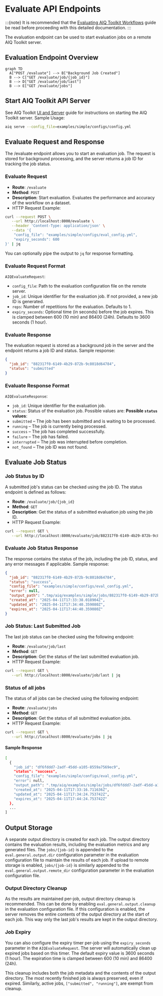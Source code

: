 <!--
SPDX-FileCopyrightText: Copyright (c) 2024-2025, NVIDIA CORPORATION & AFFILIATES. All rights reserved.
SPDX-License-Identifier: Apache-2.0

Licensed under the Apache License, Version 2.0 (the "License");
you may not use this file except in compliance with the License.
You may obtain a copy of the License at

http://www.apache.org/licenses/LICENSE-2.0

Unless required by applicable law or agreed to in writing, software
distributed under the License is distributed on an "AS IS" BASIS,
WITHOUT WARRANTIES OR CONDITIONS OF ANY KIND, either express or implied.
See the License for the specific language governing permissions and
limitations under the License.
-->

# Evaluate API Endpoints
:::{note}
It is recommended that the [Evaluating AIQ Toolkit Workflows](./evaluate.md) guide be read before proceeding with this detailed documentation.
:::

The evaluation endpoint can be used to start evaluation jobs on a remote AIQ Toolkit server.

## Evaluation Endpoint Overview
```{mermaid}
graph TD
  A["POST /evaluate"] --> B["Background Job Created"]
  B --> C["GET /evaluate/job/{job_id}"]
  B --> D["GET /evaluate/job/last"]
  B --> E["GET /evaluate/jobs"]
```

## Start AIQ Toolkit API Server
See AIQ Toolkit [UI and Server](./../quick-start/launching-ui.md) guide for instructions on starting the AIQ Toolkit server.
Sample Usage:
```bash
aiq serve --config_file=examples/simple/configs/config.yml
```

## Evaluate Request and Response
The /evaluate endpoint allows you to start an evaluation job. The request is stored for background processing, and the server returns a job ID for tracking the job status.

### Evaluate Request
- **Route**: `/evaluate`
- **Method**: `POST`
- **Description**: Start evaluation. Evaluates the performance and accuracy of the workflow on a dataset.
- HTTP Request Example:
```bash
curl --request POST \
   --url http://localhost:8000/evaluate \
   --header 'Content-Type: application/json' \
   --data '{
    "config_file": "examples/simple/configs/eval_config.yml",
    "expiry_seconds": 600
}' | jq
```
You can optionally pipe the output to `jq` for response formatting.

### Evaluate Request Format
`AIQEvaluateRequest`:
- `config_file`: Path to the evaluation configuration file on the remote server.
- `job_id`: Unique identifier for the evaluation job. If not provided, a new job ID is generated.
- `reps`: Number of repetitions for the evaluation. Defaults to 1.
- `expiry_seconds`: Optional time (in seconds) before the job expires. This is clamped between 600 (10 min) and 86400 (24h). Defaults to 3600 seconds (1 hour).

### Evaluate Response
The evaluation request is stored as a background job in the server and the endpoint returns a job ID and status. Sample response:
```json
{
  "job_id": "882317f0-6149-4b29-872b-9c8018d64784",
  "status": "submitted"
}
```

### Evaluate Response Format
`AIQEvaluateResponse`:
- `job_id`: Unique identifier for the evaluation job.
- `status`: Status of the evaluation job. Possible values are:
**Possible `status` values**:
- `submitted` – The job has been submitted and is waiting to be processed.
- `running` – The job is currently being processed.
- `success` – The job has completed successfully.
- `failure` – The job has failed.
- `interrupted` – The job was interrupted before completion.
- `not_found` – The job ID was not found.


## Evaluate Job Status
### Job Status by ID
A submitted job's status can be checked using the job ID. The status endpoint is defined as follows:
- **Route**: `/evaluate/job/{job_id}`
- **Method**: `GET`
- **Description**: Get the status of a submitted evaluation job using the job ID.
- HTTP Request Example:
```bash
curl --request GET \
   --url http://localhost:8000/evaluate/job/882317f0-6149-4b29-872b-9c8018d64784 | jq
```

### Evaluate Job Status Response
The response contains the status of the job, including the job ID, status, and any error messages if applicable. Sample response:
```json
{
  "job_id": "882317f0-6149-4b29-872b-9c8018d64784",
  "status": "success",
  "config_file": "examples/simple/configs/eval_config.yml",
  "error": null,
  "output_path": ".tmp/aiq/examples/simple/jobs/882317f0-6149-4b29-872b-9c8018d64784",
  "created_at": "2025-04-11T17:33:38.018904Z",
  "updated_at": "2025-04-11T17:34:40.359080Z",
  "expires_at": "2025-04-11T17:44:40.359080Z"
}
```

### Job Status: Last Submitted Job
The last job status can be checked using the following endpoint:
- **Route**: `/evaluate/job/last`
- **Method**: `GET`
- **Description**: Get the status of the last submitted evaluation job.
- HTTP Request Example:
```bash
curl --request GET \
   --url http://localhost:8000/evaluate/job/last | jq
```

### Status of all jobs
The status of all jobs can be checked using the following endpoint:
- **Route**: `/evaluate/jobs`
- **Method**: `GET`
- **Description**: Get the status of all submitted evaluation jobs.
- HTTP Request Example:
```bash
curl --request GET \
   --url http://localhost:8000/evaluate/jobs | jq
```

#### Sample Response
```bash
[
  {
    "job_id": "df6fddd7-2adf-45dd-a105-8559a7569ec9",
    "status": "success",
    "config_file": "examples/simple/configs/eval_config.yml",
    "error": null,
    "output_path": ".tmp/aiq/examples/simple/jobs/df6fddd7-2adf-45dd-a105-8559a7569ec9",
    "created_at": "2025-04-11T17:33:16.711636Z",
    "updated_at": "2025-04-11T17:34:24.753742Z",
    "expires_at": "2025-04-11T17:44:24.753742Z"
  },
  ...
]
```

## Output Storage
A separate output directory is created for each job. The output directory contains the evaluation results, including the evaluation metrics and any generated files. The `jobs/{job-id}` is appended to the `eval.general.output.dir` configuration parameter in the evaluation configuration file to maintain the results of each job. If upload to remote storage is enabled, `jobs/{job-id}` is similarly appended to the `eval.general.output.remote_dir` configuration parameter in the evaluation configuration file.

### Output Directory Cleanup
As the results are maintained per-job, output directory cleanup is recommended. This can be done by enabling `eval.general.output.cleanup` in the evaluation configuration file. If this configuration is enabled, the server removes the entire contents of the output directory at the start of each job. This way only the last job's results are kept in the output directory.

### Job Expiry
You can also configure the expiry timer per-job using the `expiry_seconds` parameter in the `AIQEvaluateRequest`. The server will automatically clean up expired jobs based on this timer. The default expiry value is 3600 seconds (1 hour). The expiration time is clamped between 600 (10 min) and 86400 (24h).

This cleanup includes both the job metadata and the contents of the output directory. The most recently finished job is always preserved, even if expired. Similarly, active jobs, `["submitted", "running"]`, are exempt from cleanup.
